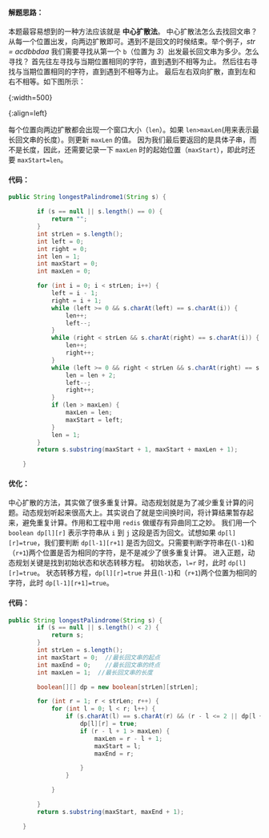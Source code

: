 #### 解题思路：

本题最容易想到的一种方法应该就是 **中心扩散法**。
中心扩散法怎么去找回文串？ 
从每一个位置出发，向两边扩散即可。遇到不是回文的时候结束。举个例子，*str = acdbbdaa* 我们需要寻找从第一个 `b`（位置为 *3*）出发最长回文串为多少。怎么寻找？
首先往左寻找与当期位置相同的字符，直到遇到不相等为止。
然后往右寻找与当期位置相同的字符，直到遇到不相等为止。
最后左右双向扩散，直到左和右不相等。如下图所示：

 [](https://pic.leetcode-cn.com/2f205fcd0493818129e8d3604b2d84d94678fda7708c0e9831f192e21abb1f34.png){:width=500}

{:align=left}


每个位置向两边扩散都会出现一个窗口大小（`len`）。如果 `len>maxLen`(用来表示最长回文串的长度）。则更新 `maxLen` 的值。
因为我们最后要返回的是具体子串，而不是长度，因此，还需要记录一下 `maxLen` 时的起始位置（`maxStart`），即此时还要 `maxStart=len`。
#### 代码：
```Java [  ]
public String longestPalindrome1(String s) {

        if (s == null || s.length() == 0) {
            return "";
        }
        int strLen = s.length();
        int left = 0;
        int right = 0;
        int len = 1;
        int maxStart = 0;
        int maxLen = 0;

        for (int i = 0; i < strLen; i++) {
            left = i - 1;
            right = i + 1;
            while (left >= 0 && s.charAt(left) == s.charAt(i)) {
                len++;
                left--;
            }
            while (right < strLen && s.charAt(right) == s.charAt(i)) {
                len++;
                right++;
            }
            while (left >= 0 && right < strLen && s.charAt(right) == s.charAt(left)) {
                len = len + 2;
                left--;
                right++;
            }
            if (len > maxLen) {
                maxLen = len;
                maxStart = left;
            }
            len = 1;
        }
        return s.substring(maxStart + 1, maxStart + maxLen + 1);

    }
```
#### 优化：
中心扩散的方法，其实做了很多重复计算。动态规划就是为了减少重复计算的问题。动态规划听起来很高大上。其实说白了就是空间换时间，将计算结果暂存起来，避免重复计算。作用和工程中用 `redis` 做缓存有异曲同工之妙。
我们用一个 `boolean dp[l][r]` 表示字符串从 `i` 到 `j` 这段是否为回文。试想如果 `dp[l][r]=true`，我们要判断 `dp[l-1][r+1]` 是否为回文。只需要判断字符串在(`l-1`)和（`r+1`)两个位置是否为相同的字符，是不是减少了很多重复计算。
进入正题，动态规划关键是找到初始状态和状态转移方程。
初始状态，`l=r` 时，此时 `dp[l][r]=true`。
状态转移方程，`dp[l][r]=true` 并且(`l-1`)和（`r+1`)两个位置为相同的字符，此时 `dp[l-1][r+1]=true`。
#### 代码：
```Java [ ]
public String longestPalindrome(String s) {
        if (s == null || s.length() < 2) {
            return s;
        }
        int strLen = s.length();
        int maxStart = 0;  //最长回文串的起点
        int maxEnd = 0;    //最长回文串的终点
        int maxLen = 1;  //最长回文串的长度

        boolean[][] dp = new boolean[strLen][strLen];

        for (int r = 1; r < strLen; r++) {
            for (int l = 0; l < r; l++) {
                if (s.charAt(l) == s.charAt(r) && (r - l <= 2 || dp[l + 1][r - 1])) {
                    dp[l][r] = true;
                    if (r - l + 1 > maxLen) {
                        maxLen = r - l + 1;
                        maxStart = l;
                        maxEnd = r;

                    }
                }

            }

        }
        return s.substring(maxStart, maxEnd + 1);

    }
```
